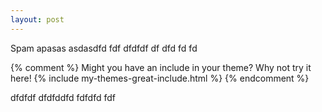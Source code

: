 ```yaml
---
layout: post
---
```

Spam apasas asdasdfd fdf dfdfdf df dfd fd fd

{% comment %}
Might you have an include in your theme? Why not try it here!
{% include my-themes-great-include.html %}
{% endcomment %}

dfdfdf dfdfddfd fdfdfd fdf 
